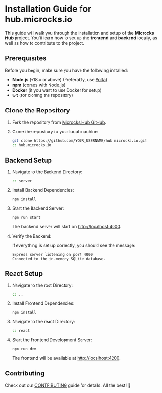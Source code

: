 # Installation Guide for hub.microcks.io

This guide will walk you through the installation and setup of the **Microcks Hub** project. You'll learn how to set up the **frontend** and **backend** locally, as well as how to contribute to the project.

## Prerequisites

Before you begin, make sure you have the following installed:

- **Node.js** (v18.x or above) (Preferably, use [Volta](https://volta.sh/))
- **npm** (comes with Node.js)
- **Docker** (if you want to use Docker for setup)
- **Git** (for cloning the repository)

## Clone the Repository

1. Fork the repository from [Microcks Hub GitHub](https://github.com/microcks/hub.microcks.io).
2. Clone the repository to your local machine:
   
   ```bash
   git clone https://github.com/YOUR_USERNAME/hub.microcks.io.git
   cd hub.microcks.io
   ```

## Backend Setup

1. Navigate to the Backend Directory:
   
   ```bash
   cd server
   ```

2. Install Backend Dependencies:
   
   ```bash
   npm install
   ```

3. Start the Backend Server:
   
   ```bash
   npm run start
   ```

   The backend server will start on [http://localhost:4000](http://localhost:4000).

4. Verify the Backend:
   
   If everything is set up correctly, you should see the message:
   
   ```
   Express server listening on port 4000
   Connected to the in-memory SQLite database.
   ```

## React Setup

1. Navigate to the root Directory:

   ```bash
   cd ..
   ```

2. Install Frontend Dependencies:
   
   ```bash
   npm install
   ```

3. Navigate to the react Directory:

   ```bash
   cd react
   ```

4. Start the Frontend Development Server:
   
   ```bash
   npm run dev
   ```

   The frontend will be available at [http://localhost:4200](http://localhost:4200).

## Contributing
Check out our [CONTRIBUTING](https://github.com/microcks/hub.microcks.io/blob/master/CONTRIBUTING.md) guide for details. All the best! 🚀
